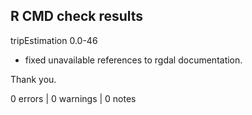 ## R CMD check results

tripEstimation 0.0-46

* fixed unavailable references to rgdal documentation. 



Thank you. 


0 errors | 0 warnings | 0 notes
